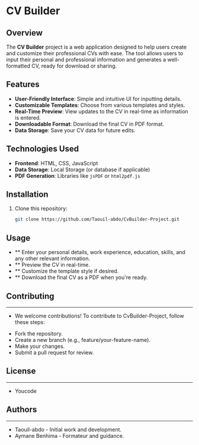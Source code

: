 # CV Builder

## Overview
The **CV Builder** project is a web application designed to help users create and customize their professional CVs with ease. The tool allows users to input their personal and professional information and generates a well-formatted CV, ready for download or sharing.

## Features
- **User-Friendly Interface**: Simple and intuitive UI for inputting details.
- **Customizable Templates**: Choose from various templates and styles.
- **Real-Time Preview**: View updates to the CV in real-time as information is entered.
- **Downloadable Format**: Download the final CV in PDF format.
- **Data Storage**: Save your CV data for future edits.

## Technologies Used
- **Frontend**: HTML, CSS, JavaScript
- **Data Storage**: Local Storage (or database if applicable)
- **PDF Generation**: Libraries like `jsPDF` or `html2pdf.js`

## Installation
1. Clone this repository:
   ```bash
   git clone https://github.com/Taouil-abdo/CvBuilder-Project.git

## Usage
- ** Enter your personal details, work experience, education, skills, and any other relevant information.
- ** Preview the CV in real-time.
- ** Customize the template style if desired.
- ** Download the final CV as a PDF when you're ready.

## Contributing
------------

* We welcome contributions! To contribute to CvBuilder-Project, follow these steps:

 - Fork the repository.
 - Create a new branch (e.g., feature/your-feature-name).
 - Make your changes.
 - Submit a pull request for review.

## License
-------

* Youcode

## Authors
-------

* Taouil-abdo - Initial work and development.
* Aymane Benhima - Formateur and guidance.
